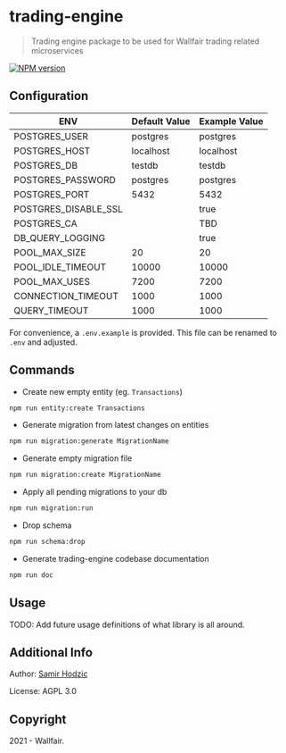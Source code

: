 # trading-engine

> Trading engine package to be used for Wallfair trading related microservices

<span class="badge-npmversion"><a href="https://www.npmjs.com/package/@wallfair.io/trading-engine" title="View this project on NPM"><img src="https://img.shields.io/npm/v/@wallfair.io/trading-engine.svg" alt="NPM version" /></a></span>

## Configuration

| ENV                  | Default Value | Example Value |
| -------------------- | ------------- | ------------- |
| POSTGRES_USER        | postgres      | postgres      |
| POSTGRES_HOST        | localhost     | localhost     |
| POSTGRES_DB          | testdb        | testdb        |
| POSTGRES_PASSWORD    | postgres      | postgres      |
| POSTGRES_PORT        | 5432          | 5432          |
| POSTGRES_DISABLE_SSL |               | true          |
| POSTGRES_CA          |               | TBD           |
| DB_QUERY_LOGGING     |               | true          |
| POOL_MAX_SIZE        | 20            | 20            |
| POOL_IDLE_TIMEOUT    | 10000         | 10000         |
| POOL_MAX_USES        | 7200          | 7200          |
| CONNECTION_TIMEOUT   | 1000          | 1000          |
| QUERY_TIMEOUT        | 1000          | 1000          |

For convenience, a `.env.example` is provided. This file can be renamed to `.env` and adjusted.

## Commands

- Create new empty entity (eg. `Transactions`)

```sh
npm run entity:create Transactions
```

- Generate migration from latest changes on entities

```sh
npm run migration:generate MigrationName
```

- Generate empty migration file

```sh
npm run migration:create MigrationName
```

- Apply all pending migrations to your db

```sh
npm run migration:run
```

- Drop schema

```sh
npm run schema:drop
```

- Generate trading-engine codebase documentation

```sh
npm run doc
```

## Usage

TODO: Add future usage definitions of what library is all around.

## Additional Info

Author: [Samir Hodzic](https://github.com/SamirHodzic)

License: AGPL 3.0

## Copyright

2021 - Wallfair.
